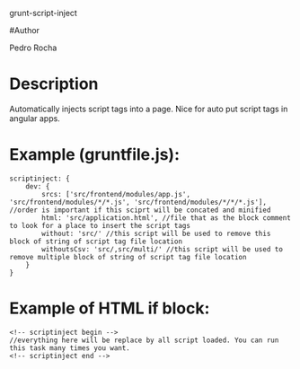 grunt-script-inject

#Author

Pedro Rocha

# Description

Automatically injects script tags into a page. Nice for auto put script tags in angular apps.

#   Example (gruntfile.js):

    scriptinject: {
        dev: {
            srcs: ['src/frontend/modules/app.js', 'src/frontend/modules/*/*.js', 'src/frontend/modules/*/*/*.js'], //order is important if this sciprt will be concated and minified
            html: 'src/application.html', //file that as the block comment to look for a place to insert the script tags
            without: 'src/' //this script will be used to remove this block of string of script tag file location
            withoutsCsv: 'src/,src/multi/' //this script will be used to remove multiple block of string of script tag file location
        }
    }


# Example of HTML if block:

    <!-- scriptinject begin -->
    //everything here will be replace by all script loaded. You can run this task many times you want.
    <!-- scriptinject end -->
